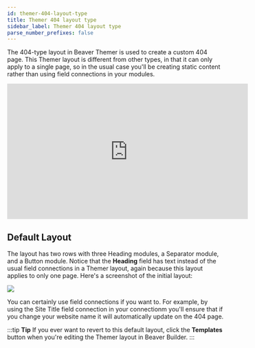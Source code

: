 ```yaml
---
id: themer-404-layout-type
title: Themer 404 layout type
sidebar_label: Themer 404 layout type
parse_number_prefixes: false
---
```


The 404-type layout in Beaver Themer is used to create a custom 404 page. This Themer layout is different from other types, in that it can only apply to a single page, so in the usual case you'll be creating static content rather than using field connections in your modules.

<div className="embed-responsive">
<iframe width="560" height="315" src="https://www.youtube-nocookie.com/embed/IHoq5tWPDlU" title="YouTube video player" frameBorder="0" allow="accelerometer; autoplay; clipboard-write; encrypted-media; gyroscope; picture-in-picture" allowFullScreen></iframe>
</div>

## Default Layout

The layout has two rows with three Heading modules, a Separator module, and a Button module. Notice that the **Heading** field has text instead of the usual field connections in a Themer layout, again because this layout applies to only one page. Here's a screenshot of the initial layout:

![](/img/themer-404-layout-type-7f324f0a.png)

You can certainly use field connections if you want to. For example, by using the Site Title field connection in your connectionm you'll ensure that if you change your website name it will automatically update on the 404 page.

:::tip **Tip**
If you ever want to revert to this default layout, click the **Templates** button when you're editing the Themer layout in Beaver Builder.
:::

